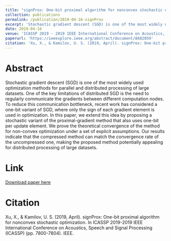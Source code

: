 ```yaml
---
title: "signProx: One-bit proximal algorithm for nonconvex stochastic optimization"
collection: publications
permalink: /publication/2019-04-16-signProx
excerpt: 'Stochastic gradient descent (SGD) is one of the most widely used optimization methods for parallel and distributed processing of large datasets. One of the key limitations of distributed SGD is the need to regularly communicate the gradients between different computation nodes. To reduce this communication bottleneck, recent work has considered a one-bit variant of SGD, where only the sign of each gradient element is used in optimization. In this paper, we extend this idea by proposing a stochastic variant of the proximal-gradient method that also uses one-bit per update element. We prove the theoretical convergence of the method for non-convex optimization under a set of explicit assumptions. Our results indicate that the compressed method can match the convergence rate of the uncompressed one, making the proposed method potentially appealing for distributed processing of large datasets.'
date: 2019-04-16
venue: 'ICASSP 2019 - 2019 IEEE International Conference on Acoustics, Speech and Signal Processing (ICASSP)'
paperurl: 'https://ieeexplore.ieee.org/abstract/document/8682059'
citation: 'Xu, X., & Kamilov, U. S. (2019, April). signProx: One-bit proximal algorithm for nonconvex stochastic optimization. In ICASSP 2019-2019 IEEE International Conference on Acoustics, Speech and Signal Processing (ICASSP) (pp. 7800-7804). IEEE.'
---
```


# Abstract
Stochastic gradient descent (SGD) is one of the most widely used optimization methods for parallel and distributed processing of large datasets. One of the key limitations of distributed SGD is the need to regularly communicate the gradients between different computation nodes. To reduce this communication bottleneck, recent work has considered a one-bit variant of SGD, where only the sign of each gradient element is used in optimization. In this paper, we extend this idea by proposing a stochastic variant of the proximal-gradient method that also uses one-bit per update element. We prove the theoretical convergence of the method for non-convex optimization under a set of explicit assumptions. Our results indicate that the compressed method can match the convergence rate of the uncompressed one, making the proposed method potentially appealing for distributed processing of large datasets.

# Link
[Download paper here](https://ieeexplore.ieee.org/abstract/document/8682059)

# Citation
Xu, X., & Kamilov, U. S. (2019, April). signProx: One-bit proximal algorithm for nonconvex stochastic optimization. In ICASSP 2019-2019 IEEE International Conference on Acoustics, Speech and Signal Processing (ICASSP) (pp. 7800-7804). IEEE.
